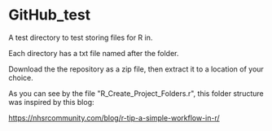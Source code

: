 # GitHub_test
A test directory to test storing files for R in.

Each directory has a txt file named after the folder.

Download the the repository as a zip file, then extract it to a location of your choice.

As you can see by the file "R_Create_Project_Folders.r", this folder structure was inspired by this blog:

https://nhsrcommunity.com/blog/r-tip-a-simple-workflow-in-r/


